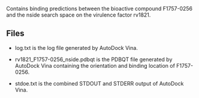 Contains binding predictions between the bioactive compound F1757-0256 and the nside search space on the virulence factor rv1821.

## Files

- log.txt is the log file generated by AutoDock Vina.

- rv1821_F1757-0256_nside.pdbqt is the PDBQT file generated by AutoDock Vina containing the orientation and binding location of F1757-0256.

- stdoe.txt is the combined STDOUT and STDERR output of AutoDock Vina.

